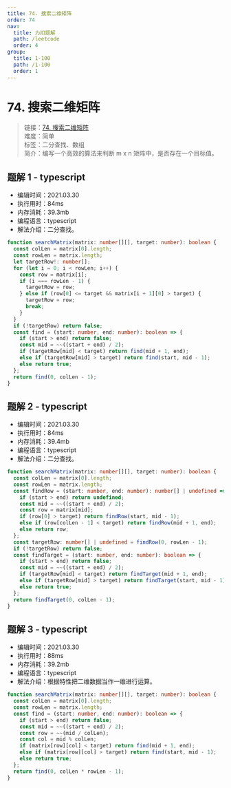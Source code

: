 ```yaml
---
title: 74. 搜索二维矩阵
order: 74
nav:
  title: 力扣题解
  path: /leetcode
  order: 4
group:
  title: 1-100
  path: /1-100
  order: 1
---
```


# 74. 搜索二维矩阵

> 链接：[74. 搜索二维矩阵](https://leetcode-cn.com/problems/search-a-2d-matrix/)  
> 难度：简单  
> 标签：二分查找、数组  
> 简介：编写一个高效的算法来判断 m x n 矩阵中，是否存在一个目标值。

## 题解 1 - typescript

- 编辑时间：2021.03.30
- 执行用时：84ms
- 内存消耗：39.3mb
- 编程语言：typescript
- 解法介绍：二分查找。

```typescript
function searchMatrix(matrix: number[][], target: number): boolean {
  const colLen = matrix[0].length;
  const rowLen = matrix.length;
  let targetRow!: number[];
  for (let i = 0; i < rowLen; i++) {
    const row = matrix[i];
    if (i === rowLen - 1) {
      targetRow = row;
    } else if (row[0] <= target && matrix[i + 1][0] > target) {
      targetRow = row;
      break;
    }
  }
  if (!targetRow) return false;
  const find = (start: number, end: number): boolean => {
    if (start > end) return false;
    const mid = ~~((start + end) / 2);
    if (targetRow[mid] < target) return find(mid + 1, end);
    else if (targetRow[mid] > target) return find(start, mid - 1);
    else return true;
  };
  return find(0, colLen - 1);
}
```

## 题解 2 - typescript

- 编辑时间：2021.03.30
- 执行用时：84ms
- 内存消耗：39.4mb
- 编程语言：typescript
- 解法介绍：二分查找。

```typescript
function searchMatrix(matrix: number[][], target: number): boolean {
  const colLen = matrix[0].length;
  const rowLen = matrix.length;
  const findRow = (start: number, end: number): number[] | undefined => {
    if (start > end) return undefined;
    const mid = ~~((start + end) / 2);
    const row = matrix[mid];
    if (row[0] > target) return findRow(start, mid - 1);
    else if (row[colLen - 1] < target) return findRow(mid + 1, end);
    else return row;
  };
  const targetRow: number[] | undefined = findRow(0, rowLen - 1);
  if (!targetRow) return false;
  const findTarget = (start: number, end: number): boolean => {
    if (start > end) return false;
    const mid = ~~((start + end) / 2);
    if (targetRow[mid] < target) return findTarget(mid + 1, end);
    else if (targetRow[mid] > target) return findTarget(start, mid - 1);
    else return true;
  };
  return findTarget(0, colLen - 1);
}
```

## 题解 3 - typescript

- 编辑时间：2021.03.30
- 执行用时：88ms
- 内存消耗：39.2mb
- 编程语言：typescript
- 解法介绍：根据特性把二维数据当作一维进行运算。

```typescript
function searchMatrix(matrix: number[][], target: number): boolean {
  const colLen = matrix[0].length;
  const rowLen = matrix.length;
  const find = (start: number, end: number): boolean => {
    if (start > end) return false;
    const mid = ~~((start + end) / 2);
    const row = ~~(mid / colLen);
    const col = mid % colLen;
    if (matrix[row][col] < target) return find(mid + 1, end);
    else if (matrix[row][col] > target) return find(start, mid - 1);
    else return true;
  };
  return find(0, colLen * rowLen - 1);
}
```

